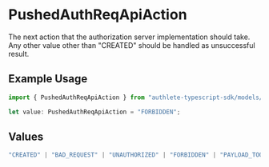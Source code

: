 # PushedAuthReqApiAction

The next action that the authorization server implementation should take. Any other value other than "CREATED" should be handled as unsuccessful result.

## Example Usage

```typescript
import { PushedAuthReqApiAction } from "authlete-typescript-sdk/models/operations";

let value: PushedAuthReqApiAction = "FORBIDDEN";
```

## Values

```typescript
"CREATED" | "BAD_REQUEST" | "UNAUTHORIZED" | "FORBIDDEN" | "PAYLOAD_TOO_LARGE" | "INTERNAL_SERVER_ERROR"
```